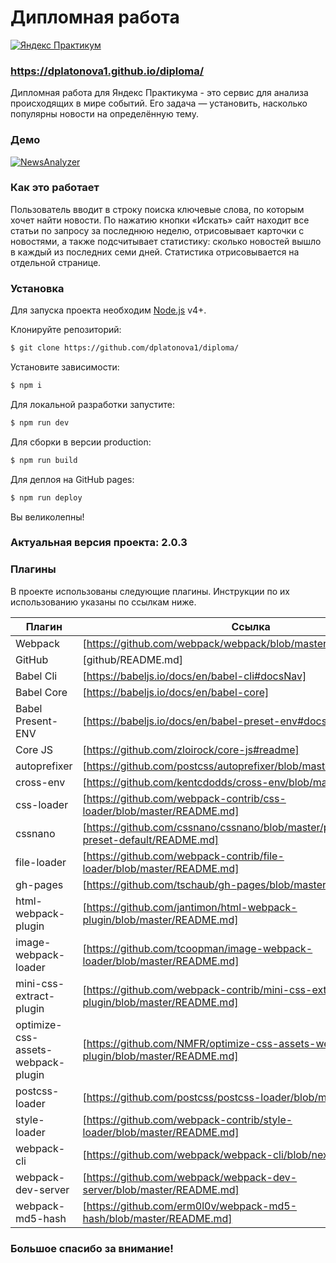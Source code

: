 # Дипломная работа

[![Яндекс Практикум](https://yastatic.net/q/logoaas/v1/%D0%9F%D1%80%D0%B0%D0%BA%D1%82%D0%B8%D0%BA%D1%83%D0%BC.svg?color=6d6e75)](https://praktikum.yandex.ru/)

### https://dplatonova1.github.io/diploma/
Дипломная работа для Яндекс Практикума - это сервис для анализа происходящих в мире событий. Его задача — установить, насколько популярны новости на определённую тему.

### Демо
[![NewsAnalyzer](https://pictures.s3.yandex.net/resources/Snimok_ekrana_2019-10-11_v_15.05.22_1570795557.png)](https://dplatonova1.github.io/diploma/)

### Как это работает

Пользователь вводит в строку поиска ключевые слова, по которым хочет найти новости. 
По нажатию кнопки «Искать» сайт находит все статьи по запросу за последнюю неделю, отрисовывает карточки с новостями, а также подсчитывает статистику: сколько новостей вышло в каждый из последних семи дней. Статистика отрисовывается на отдельной странице.

### Установка

Для запуска проекта необходим [Node.js](https://nodejs.org/) v4+.

Клонируйте репозиторий:

```sh
$ git clone https://github.com/dplatonova1/diploma/
```

Установите зависимости:
```sh
$ npm i
```

Для локальной разработки запустите:
```sh
$ npm run dev
```

Для сборки в версии production:
```sh
$ npm run build
```

Для деплоя на GitHub pages:
```sh
$ npm run deploy
```

Вы великолепны!

### Актуальная версия проекта: 2.0.3

### Плагины

В проекте использованы следующие плагины. 
Инструкции по их использованию указаны по ссылкам ниже.

| Плагин | Ссылка |
| ------ | ------ |
| Webpack | [https://github.com/webpack/webpack/blob/master/README.md] |
| GitHub | [github/README.md]|
| Babel Cli | [https://babeljs.io/docs/en/babel-cli#docsNav] |
| Babel Core | [https://babeljs.io/docs/en/babel-core] |
| Babel Present-ENV | [https://babeljs.io/docs/en/babel-preset-env#docsNav] |
| Core JS | [https://github.com/zloirock/core-js#readme] |
| autoprefixer | [https://github.com/postcss/autoprefixer/blob/master/README.m] |
| cross-env | [https://github.com/kentcdodds/cross-env/blob/master/README.md] |
| css-loader | [https://github.com/webpack-contrib/css-loader/blob/master/README.md] |
| cssnano | [https://github.com/cssnano/cssnano/blob/master/packages/cssnano-preset-default/README.md] |
| file-loader | [https://github.com/webpack-contrib/file-loader/blob/master/README.md] |
| gh-pages | [https://github.com/tschaub/gh-pages/blob/master/readme.md] |
| html-webpack-plugin | [https://github.com/jantimon/html-webpack-plugin/blob/master/README.md] |
| image-webpack-loader | [https://github.com/tcoopman/image-webpack-loader/blob/master/README.md] |
| mini-css-extract-plugin | [https://github.com/webpack-contrib/mini-css-extract-plugin/blob/master/README.md] |
| optimize-css-assets-webpack-plugin | [https://github.com/NMFR/optimize-css-assets-webpack-plugin/blob/master/README.md] |
| postcss-loader | [https://github.com/postcss/postcss-loader/blob/master/README.md] |
| style-loader | [https://github.com/webpack-contrib/style-loader/blob/master/README.md] |
| webpack-cli | [https://github.com/webpack/webpack-cli/blob/next/README.md] |
| webpack-dev-server | [https://github.com/webpack/webpack-dev-server/blob/master/README.md] |
| webpack-md5-hash | [https://github.com/erm0l0v/webpack-md5-hash/blob/master/README.md] |

### Большое спасибо за внимание!